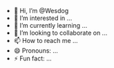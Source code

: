 - 👋 Hi, I’m @Wesdog
- 👀 I’m interested in ...
- 🌱 I’m currently learning ...
- 💞️ I’m looking to collaborate on ...
- 📫 How to reach me ...
- 😄 Pronouns: ...
- ⚡ Fun fact: ...

<!---
Wesdog/Wesdog is a ✨ special ✨ repository because its `README.md` (this file) appears on your GitHub profile.
You can click the Preview link to take a look at your changes.
--->
